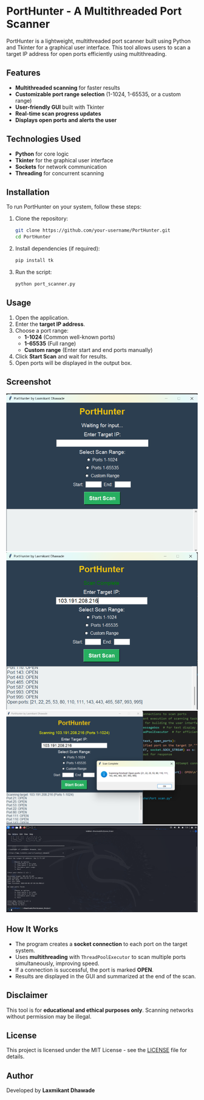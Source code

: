 # PortHunter - A Multithreaded Port Scanner

PortHunter is a lightweight, multithreaded port scanner built using Python and Tkinter for a graphical user interface. This tool allows users to scan a target IP address for open ports efficiently using multithreading.

## Features
- **Multithreaded scanning** for faster results
- **Customizable port range selection** (1-1024, 1-65535, or a custom range)
- **User-friendly GUI** built with Tkinter
- **Real-time scan progress updates**
- **Displays open ports and alerts the user**

## Technologies Used
- **Python** for core logic
- **Tkinter** for the graphical user interface
- **Sockets** for network communication
- **Threading** for concurrent scanning

## Installation
To run PortHunter on your system, follow these steps:

1. Clone the repository:
   ```sh
   git clone https://github.com/your-username/PortHunter.git
   cd PortHunter
   ```
2. Install dependencies (if required):
   ```sh
   pip install tk
   ```
3. Run the script:
   ```sh
   python port_scanner.py
   ```

## Usage
1. Open the application.
2. Enter the **target IP address**.
3. Choose a port range:
   - **1-1024** (Common well-known ports)
   - **1-65535** (Full range)
   - **Custom range** (Enter start and end ports manually)
4. Click **Start Scan** and wait for results.
5. Open ports will be displayed in the output box.

## Screenshot
<img src="https://github.com/LaxmikantDhawade786/PortHunter/blob/main/images/Screenshot%202025-03-18%20211444.png?raw=true" alt="Sample Image">

<img src="https://github.com/LaxmikantDhawade786/PortHunter/blob/main/images/Screenshot%202025-03-18%20211429.png?raw=true" alt="Sample Image">

<img src="https://github.com/LaxmikantDhawade786/PortHunter/blob/main/images/Screenshot%202025-03-18%20211418.png?raw=true" alt="Sample Image">

<img src="https://github.com/LaxmikantDhawade786/PortHunter/blob/main/images/Screenshot_2025-03-05_07_28_22.png?raw=true" alt="Sample Image"> 


## How It Works
- The program creates a **socket connection** to each port on the target system.
- Uses **multithreading** with `ThreadPoolExecutor` to scan multiple ports simultaneously, improving speed.
- If a connection is successful, the port is marked **OPEN**.
- Results are displayed in the GUI and summarized at the end of the scan.

## Disclaimer
This tool is for **educational and ethical purposes only**. Scanning networks without permission may be illegal.

## License
This project is licensed under the MIT License - see the [LICENSE](LICENSE) file for details.

## Author
Developed by **Laxmikant Dhawade**


